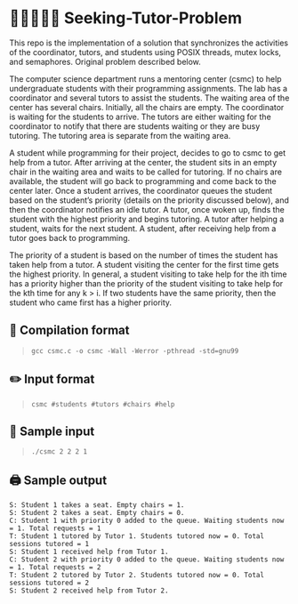 # 🧑‍🏫🧑‍🎓🏫 Seeking-Tutor-Problem

This repo is the implementation of a solution that synchronizes the activities 
of the coordinator, tutors, and students using POSIX threads, mutex 
locks, and semaphores. Original problem described below.

The computer science department runs a mentoring center (csmc) to 
help undergraduate students with their programming assignments. 
The lab has a coordinator and several tutors to assist the students. 
The waiting area of the center has several chairs. Initially, all 
the chairs are empty. The coordinator is waiting for the students 
to arrive. The tutors are either waiting for the coordinator to 
notify that there are students waiting or they are busy tutoring. 
The tutoring area is separate from the waiting area.

A student while programming for their project, decides to go to 
csmc to get help from a tutor. After arriving at the center, the 
student sits in an empty chair in the waiting area and waits to be 
called for tutoring. If no chairs are available, the student will 
go back to programming and come back to the center later. Once a 
student arrives, the coordinator queues the student based on the 
student’s priority (details on the priority discussed below), and 
then the coordinator notifies an idle tutor. A tutor, once woken up, 
finds the student with the highest priority and begins tutoring. A 
tutor after helping a student, waits for the next student. A 
student, after receiving help from a tutor goes back to programming.

The priority of a student is based on the number of times the 
student has taken help from a tutor. A student visiting the center 
for the first time gets the highest priority. In general, a student 
visiting to take help for the ith time has a priority higher than 
the priority of the student visiting to take help for the kth time 
for any k > i. If two students have the same priority, then the 
student who came first has a higher priority.

## 🔧 Compilation format
>```gcc csmc.c -o csmc -Wall -Werror -pthread -std=gnu99```

## ✏️ Input format
>```csmc #students #tutors #chairs #help```

## 📌 Sample input
>```./csmc 2 2 2 1```

## 🖨️ Sample output
````
S: Student 1 takes a seat. Empty chairs = 1.  
S: Student 2 takes a seat. Empty chairs = 0.  
C: Student 1 with priority 0 added to the queue. Waiting students now = 1. Total requests = 1  
T: Student 1 tutored by Tutor 1. Students tutored now = 0. Total sessions tutored = 1  
S: Student 1 received help from Tutor 1.  
C: Student 2 with priority 0 added to the queue. Waiting students now = 1. Total requests = 2  
T: Student 2 tutored by Tutor 2. Students tutored now = 0. Total sessions tutored = 2  
S: Student 2 received help from Tutor 2.
````
